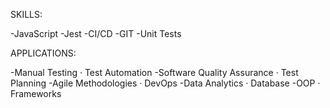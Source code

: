 SKILLS:

-JavaScript
-Jest
-CI/CD
-GIT
-Unit Tests



APPLICATIONS:

-Manual Testing · Test Automation
-Software Quality Assurance · Test Planning
-Agile Methodologies · DevOps
-Data Analytics · Database
-OOP · Frameworks
